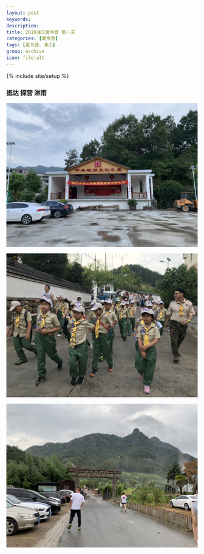```yaml
---
layout: post
keywords: 
description: 
title: 2019浦江夏令营 第一天
categories: [夏令营]
tags: [夏令营，浦江]
group: archive
icon: file-alt
---
```

{% include site/setup %}

### 抵达 探营 淋雨 ###
![](/image/2019080301.jpg)

![](/image/2019080302.jpg)

![](/image/2019080303.jpg)